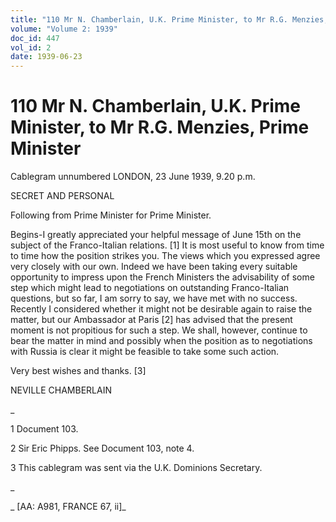 ```yaml
---
title: "110 Mr N. Chamberlain, U.K. Prime Minister, to Mr R.G. Menzies, Prime Minister"
volume: "Volume 2: 1939"
doc_id: 447
vol_id: 2
date: 1939-06-23
---
```


# 110 Mr N. Chamberlain, U.K. Prime Minister, to Mr R.G. Menzies, Prime Minister

Cablegram unnumbered LONDON, 23 June 1939, 9.20 p.m.

SECRET AND PERSONAL

Following from Prime Minister for Prime Minister.

Begins-I greatly appreciated your helpful message of June 15th on the subject of the Franco-Italian relations. [1] It is most useful to know from time to time how the position strikes you. The views which you expressed agree very closely with our own. Indeed we have been taking every suitable opportunity to impress upon the French Ministers the advisability of some step which might lead to negotiations on outstanding Franco-Italian questions, but so far, I am sorry to say, we have met with no success. Recently I considered whether it might not be desirable again to raise the matter, but our Ambassador at Paris [2] has advised that the present moment is not propitious for such a step. We shall, however, continue to bear the matter in mind and possibly when the position as to negotiations with Russia is clear it might be feasible to take some such action.

Very best wishes and thanks. [3]

NEVILLE CHAMBERLAIN

_

1 Document 103.

2 Sir Eric Phipps. See Document 103, note 4.

3 This cablegram was sent via the U.K. Dominions Secretary.

_

_ [AA: A981, FRANCE 67, ii]_
